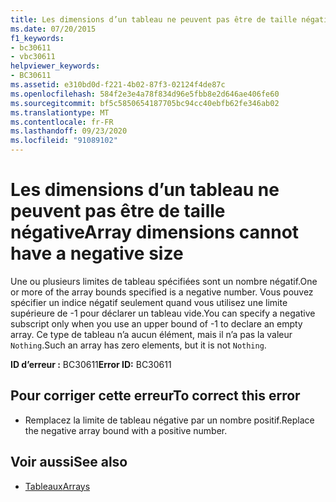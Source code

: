 ```yaml
---
title: Les dimensions d’un tableau ne peuvent pas être de taille négative
ms.date: 07/20/2015
f1_keywords:
- bc30611
- vbc30611
helpviewer_keywords:
- BC30611
ms.assetid: e310bd0d-f221-4b02-87f3-02124f4de87c
ms.openlocfilehash: 584f2e3e4a78f834d96e5fbb8e2d646ae406fe60
ms.sourcegitcommit: bf5c5850654187705bc94cc40ebfb62fe346ab02
ms.translationtype: MT
ms.contentlocale: fr-FR
ms.lasthandoff: 09/23/2020
ms.locfileid: "91089102"
---
```

# <a name="array-dimensions-cannot-have-a-negative-size"></a><span data-ttu-id="3add9-102">Les dimensions d’un tableau ne peuvent pas être de taille négative</span><span class="sxs-lookup"><span data-stu-id="3add9-102">Array dimensions cannot have a negative size</span></span>

<span data-ttu-id="3add9-103">Une ou plusieurs limites de tableau spécifiées sont un nombre négatif.</span><span class="sxs-lookup"><span data-stu-id="3add9-103">One or more of the array bounds specified is a negative number.</span></span> <span data-ttu-id="3add9-104">Vous pouvez spécifier un indice négatif seulement quand vous utilisez une limite supérieure de -1 pour déclarer un tableau vide.</span><span class="sxs-lookup"><span data-stu-id="3add9-104">You can specify a negative subscript only when you use an upper bound of -1 to declare an empty array.</span></span> <span data-ttu-id="3add9-105">Ce type de tableau n’a aucun élément, mais il n’a pas la valeur `Nothing`.</span><span class="sxs-lookup"><span data-stu-id="3add9-105">Such an array has zero elements, but it is not `Nothing`.</span></span>  
  
 <span data-ttu-id="3add9-106">**ID d’erreur :** BC30611</span><span class="sxs-lookup"><span data-stu-id="3add9-106">**Error ID:** BC30611</span></span>  
  
## <a name="to-correct-this-error"></a><span data-ttu-id="3add9-107">Pour corriger cette erreur</span><span class="sxs-lookup"><span data-stu-id="3add9-107">To correct this error</span></span>  
  
- <span data-ttu-id="3add9-108">Remplacez la limite de tableau négative par un nombre positif.</span><span class="sxs-lookup"><span data-stu-id="3add9-108">Replace the negative array bound with a positive number.</span></span>  
  
## <a name="see-also"></a><span data-ttu-id="3add9-109">Voir aussi</span><span class="sxs-lookup"><span data-stu-id="3add9-109">See also</span></span>

- [<span data-ttu-id="3add9-110">Tableaux</span><span class="sxs-lookup"><span data-stu-id="3add9-110">Arrays</span></span>](../programming-guide/language-features/arrays/index.md)
